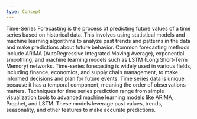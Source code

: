 ```yaml
---
type: Concept
---
```


Time-Series Forecasting is the process of predicting future values of a time series based on historical data. This involves using statistical models and machine learning algorithms to analyze past trends and patterns in the data and make predictions about future behavior. Common forecasting methods include ARIMA (AutoRegressive Integrated Moving Average), exponential smoothing, and machine learning models such as LSTM (Long Short-Term Memory) networks. Time-series forecasting is widely used in various fields, including finance, economics, and supply chain management, to make informed decisions and plan for future events. Time series data is unique because it has a temporal component, meaning the order of observations matters. Techniques for time series prediction range from simple visualization tools to advanced machine learning models like ARIMA, Prophet, and LSTM. These models leverage past values, trends, seasonality, and other features to make accurate predictions.